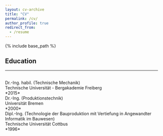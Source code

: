 ```yaml
---
layout: cv-archive
title: "CV"
permalink: /cv/
author_profile: true
redirect_from:
  - /resume
---
```


<style>
a.uline {text-decoration:underline;}
</style>

{% include base_path %}
<!---
<a href="../files/cv.pdf" class="uline">Click here for a full pdf copy of my CV</a>
-->

## Education
---
<!--- **In Progress** -->
<br>
Dr.-Ing. habil. (Technische Mechanik) <br>
Technische Universität - Bergakademie Freiberg<br>
*2015*

<br>
Dr.-Ing. (Produktionstechnik) <br>
Universität Bremen<br>
*2000*

<br>
Dipl.-Ing. (Technologie der Bauproduktion mit Vertiefung in Angewandter Informatik im Bauwesen) <br>
Technische Universität Cottbus<br>
*1996*

<!---
**1990-2010**<br>
B.S. in Partying<br>
School<br>
*Advisor: Prof. Paul Dirac*

## Research experience
---

**2015 - Present**<br>
Position<br>
I accomplished some things.<br>
*Relevant Publications: <a href="../publications/publication1" class="uline">Name2 et al. 2016</a>*<br>


## Service and Outreach
---
**2013 - Present**<br>
Outreach<br>


## Publications
---
**Name2** et al. "Title of paper 1", 2016.



## Awards and Honors
---
Best Jekyll Theme, *Spring 2018*<br>


## Talks and Presentations
---
"Seminar 17", University Colloquium, *March 2018*


## Teaching
---
**Summer 1900**<br>
Primary Instructor<br>
*Quantum Field Theory 101*
-->
